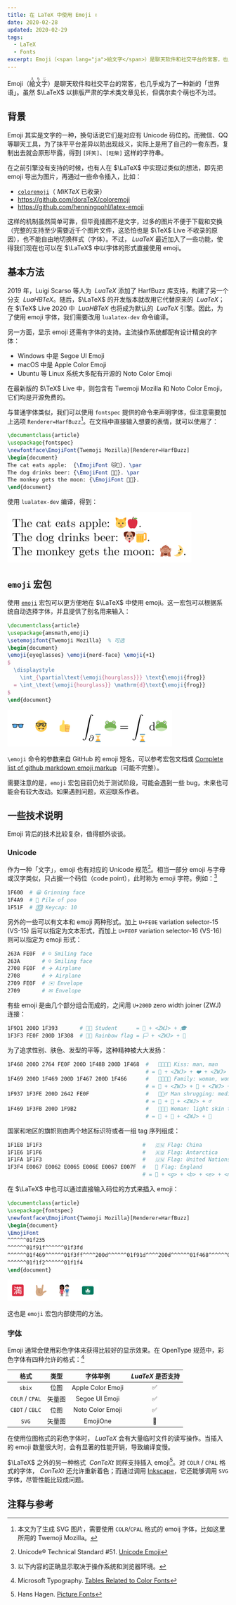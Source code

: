 ```yaml
---
title: 在 LaTeX 中使用 Emoji ✌️
date: 2020-02-28
updated: 2020-02-29
tags:
  - LaTeX
  - Fonts
excerpt: Emoji（<span lang="ja">絵文字</span>）是聊天软件和社交平台的常客，也几乎成为了一种新的「世界语」。虽然 $\LaTeX$ 以排版严肃的学术类文章见长，但偶尔卖个萌也不为过。
---
```


Emoji（<span lang="ja"><ruby>絵<rt>え</rt></ruby><ruby>文<rt>も</rt></ruby><ruby>字<rt>じ</rt></ruby></span>）是聊天软件和社交平台的常客，也几乎成为了一种新的「世界语」。虽然 $\LaTeX$ 以排版严肃的学术类文章见长，但偶尔卖个萌也不为过。

## 背景

Emoji 其实是文字的一种，换句话说它们是对应有 Unicode 码位的。而微信、QQ 等聊天工具，为了抹平平台差异以防出现歧义，实际上是用了自己的一套东西，复制出去就会原形毕露，得到 `[奸笑]`、`[旺柴]` 这样的字符串。

在之前引擎没有支持的时候，也有人在 $\LaTeX$ 中实现过类似的想法，即先把 emoji 导出为图片，再通过一些命令插入，比如：

- [`coloremoji`](https://ctan.org/pkg/coloremoji)（$\>MiKTeX$ 已收录）
- <https://github.com/doraTeX/coloremoji>
- <https://github.com/henningpohl/latex-emoji>

这样的机制虽然简单可靠，但毕竟插图不是文字，过多的图片不便于下载和交换（完整的支持至少需要近千个图片文件，这恐怕也是 $\TeX$ Live 不收录的原因），也不能自由地切换样式（字体）。不过，$\>LuaTeX$ 最近加入了一些功能，使得我们现在也可以在 $\LaTeX$ 中以字体的形式直接使用 emoji。

## 基本方法

2019 年，Luigi Scarso 等人为 $\>LuaTeX$ 添加了 HarfBuzz 库支持，构建了另一个分支 $\>LuaHBTeX$。随后，$\LaTeX$ 的开发版本就改用它代替原来的 $\>LuaTeX$；在 $\TeX$ Live 2020 中 $\>LuaHBTeX$ 也将成为默认的 $\>LuaTeX$ 引擎。因此，为了使用 emoji 字体，我们需要改用 `lualatex-dev` 命令编译。

另一方面，显示 emoji 还需有字体的支持。主流操作系统都配有设计精良的字体：

- Windows 中是 Segoe UI Emoji
- macOS 中是 Apple Color Emoji
- Ubuntu 等 Linux 系统大多配有开源的 Noto Color Emoji

在最新版的 $\TeX$ Live 中，则包含有 Twemoji Mozilla 和 Noto Color Emoji，它们均是开源免费的。

与普通字体类似，我们可以使用 `fontspec` 提供的命令来声明字体，但注意需要加上选项 `Renderer=HarfBuzz`[^twemoji]。在文档中直接输入想要的表情，就可以使用了：

[^twemoji]: 本文为了生成 SVG 图片，需要使用 `COLR`/`CPAL` 格式的 emoij 字体，比如这里所用的 Twemoji Mozilla。

```tex
\documentclass{article}
\usepackage{fontspec}
\newfontface\EmojiFont{Twemoji Mozilla}[Renderer=HarfBuzz]
\begin{document}
The cat eats apple:  {\EmojiFont 🐱🍎}. \par
The dog drinks beer: {\EmojiFont 🐶🍺}. \par
The monkey gets the moon: {\EmojiFont 🙈🌛}.
\end{document}
```

使用 `lualatex-dev` 编译，得到：

![emoji-basic](../images/latex-emoji/emoji-basic.svg)

## `emoji` 宏包

使用 [`emoji`](https://ctan.org/pkg/emoji) 宏包可以更方便地在 $\LaTeX$ 中使用 emoji。这一宏包可以根据系统自动选择字体，并且提供了别名用来输入：

```tex
\documentclass{article}
\usepackage{amsmath,emoji}
\setemojifont{Twemoji Mozilla}  % 可选
\begin{document}
\emoji{eyeglasses} \emoji{nerd-face} \emoji{+1}
$
  \displaystyle
    \int_{\partial\text{\emoji{hourglass}}} \text{\emoji{frog}}
  = \int_\text{\emoji{hourglass}} \mathrm{d}\text{\emoji{frog}}
$
\end{document}
```

![emoji-package](../images/latex-emoji/emoji-package.svg)

`\emoji` 命令的参数来自 GitHub 的 emoji 短名，可以参考宏包文档或 [Complete list of github markdown emoji markup](https://gist.github.com/rxaviers/7360908)（可能不完整）。

需要注意的是，`emoji` 宏包目前仍处于测试阶段，可能会遇到一些 bug，未来也可能会有较大改动。如果遇到问题，欢迎联系作者。

## 一些技术说明

Emoji 背后的技术比较复杂，值得额外谈谈。

### Unicode

作为一种「文字」，emoji 也有对应的 Unicode 规范[^unicode-tr51]。相当一部分 emoji 与字母或汉字类似，只占据一个码位（code point），此时称为 emoji 字符。例如：[^font]

[^unicode-tr51]: Unicode&reg; Technical Standard #51. [Unicode Emoji](https://www.unicode.org/reports/tr51/)
[^font]: 以下内容的正确显示取决于操作系统和浏览器环境。

```bash
1F600  # 😀 Grinning face
1F4A9  # 💩 Pile of poo
1F51F  # 🔟 Keycap: 10
```

另外的一些可以有文本和 emoji 两种形式。加上 `U+FE0E` variation selector-15 (VS-15) 后可以指定为文本形式，而加上 `U+FE0F` variation selector-16 (VS-16) 则可以指定为 emoji 形式：

```bash
263A FE0F  # ☺️ Smiling face
263A       # ☺ Smiling face
2708 FE0F  # ✈️ Airplane
2708       # ✈ Airplane
2709 FE0F  # ✉️ Envelope
2709       # ✉ Envelope
```

有些 emoji 是由几个部分组合而成的，之间用 `U+200D` zero width joiner (ZWJ) 连接：

```bash
1F9D1 200D 1F393       # 🧑‍🎓 Student      = 🧑 + <ZWJ> + 🎓
1F3F3 FE0F 200D 1F308  # 🏳️‍🌈 Rainbow flag = 🏳️ + <ZWJ> + 🌈
```

为了追求性别、肤色、发型的平等，这种精神被大大发扬：

```bash
1F468 200D 2764 FE0F 200D 1F48B 200D 1F468  #   👨‍❤️‍💋‍👨 Kiss: man, man
                                            # = 👨 + <ZWJ> + ❤️ + <ZWJ> + 💋 + <ZWJ> + 👨
1F469 200D 1F469 200D 1F467 200D 1F466      #   👩‍👩‍👧‍👦 Family: woman, woman, girl, boy
                                            # = 👩 + <ZWJ> + 👩 + <ZWJ> + 👧 + <ZWJ> + 👦
1F937 1F3FE 200D 2642 FE0F                  #   🤷🏾‍♂️ Man shrugging: medium-dark skin tone
                                            # = 🤷 + 🏾 + <ZWJ> + ♂️
1F469 1F3FB 200D 1F9B2                      #   👩🏻‍🦲 Woman: light skin tone, bald
                                            # = 👩 + 🏻 + <ZWJ> + 🦲
```

国家和地区的旗帜则由两个地区标识符或者一组 tag 序列组成：

```bash
1F1E8 1F1F3                                #   🇨🇳 Flag: China          = 🇨 + 🇳
1F1E6 1F1F6                                #   🇦🇶 Flag: Antarctica     = 🇦 + 🇶
1F1FA 1F1F3                                #   🇺🇳 Flag: United Nations = 🇺 + 🇳
1F3F4 E0067 E0062 E0065 E006E E0067 E007F  #   🏴󠁧󠁢󠁥󠁮󠁧󠁿 Flag: England
                                           # = 🏴 + <g> + <b> + <e> + <n> + <g> + <END>
```

在 $\LaTeX$ 中也可以通过直接输入码位的方式来插入 emoji：

```tex
\documentclass{article}
\usepackage{fontspec}
\newfontface\EmojiFont{Twemoji Mozilla}[Renderer=HarfBuzz]
\begin{document}
\EmojiFont
^^^^^^01f235
^^^^^^01f91f^^^^^^01f3fd
^^^^^^01f469^^^^^^01f3ff^^^^200d^^^^^^01f91d^^^^200d^^^^^^01f468^^^^^^01f3fb
^^^^^^01f1f2^^^^^^01f1f4
\end{document}
```

![emoji-unicode](../images/latex-emoji/emoji-unicode.svg)

这也是 `emoji` 宏包内部使用的方法。

### 字体

Emoji 通常会使用彩色字体来获得比较好的显示效果。在 OpenType 规范中，彩色字体有四种允许的格式：[^opentype-color-font]

[^opentype-color-font]: Microsoft Typography. [Tables Related to Color Fonts](https://docs.microsoft.com/typography/opentype/spec/otff#tables-related-to-color-fonts)

| 格式            | 类型   | 字体举例          | $\>LuaTeX$ 是否支持 |
|:---------------:|:------:|:-----------------:|:--------------------:|
| `sbix`          | 位图   | Apple Color Emoji | ✅ |
| `COLR` / `CPAL` | 矢量图 | Segoe UI Emoji    | ✅ |
| `CBDT` / `CBLC` | 位图   | Noto Color Emoji  | ✅ |
| `SVG`           | 矢量图 | EmojiOne          | 🚫 |

在使用位图格式的彩色字体时，$\>LuaTeX$ 会有大量临时文件的读写操作。当插入的 emoji 数量很大时，会有显著的性能开销，导致编译变慢。

$\LaTeX$ 之外的另一种格式 $\>ConTeXt$ 同样支持插入 emoji[^context-emoji]。对 `COLR` / `CPAL` 格式的字体，$\>ConTeXt$ 还允许重新着色；而通过调用 [Inkscape](https://inkscape.org/)，它还能够调用 `SVG` 字体，尽管性能比较成问题。

[^context-emoji]: Hans Hagen. [Picture Fonts](https://meeting.contextgarden.net/2017/talks/2017-09-12-hans-color-fonts/picture-fonts.pdf)

## 注释与参考

<div id="footnotes"></div>
